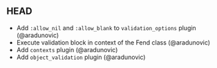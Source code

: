 ## HEAD

* Add `:allow_nil` and `:allow_blank` to `validation_options` plugin (@aradunovic)
* Execute validation block in context of the Fend class (@aradunovic)
* Add `contexts` plugin (@aradunovic)
* Add `object_validation` plugin (@aradunovic)
